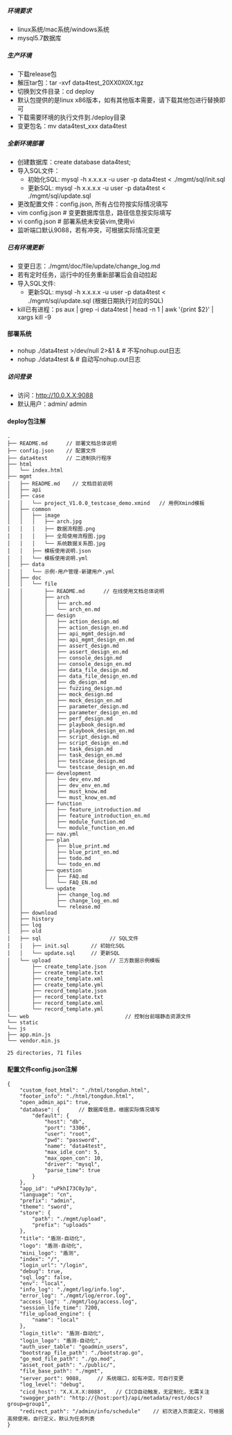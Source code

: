 ##### 环境要求
- linux系统/mac系统/windows系统
- mysql5.7数据库

##### 生产环境
- 下载release包
- 解压tar包：tar -xvf data4test_20XX0X0X.tgz
- 切换到文件目录：cd deploy
- 默认包提供的是linux x86版本，如有其他版本需要，请下载其他包进行替换即可
- 下载需要环境的执行文件到./deploy目录
- 变更包名：mv data4test_xxx data4test

##### 全新环境部署
- 创建数据库：create database data4test;
- 导入SQL文件：
  - 初始化SQL: mysql -h x.x.x.x -u user -p data4test < ./mgmt/sql/init.sql
  - 更新SQL: mysql -h x.x.x.x -u user -p data4test < ./mgmt/sql/update.sql
- 更改配置文件：config.json, 所有占位符按实际情况填写
- vim config.json  # 变更数据库信息，路径信息按实际填写
- vi config.json   # 部署系统未安装vim,使用vi
- 监听端口默认9088，若有冲突，可根据实际情况变更


##### 已有环境更新
- 变更日志：./mgmt/doc/file/update/change_log.md
- 若有定时任务，运行中的任务重新部署后会自动拉起
- 导入SQL文件:
  - 更新SQL: mysql -h x.x.x.x -u user -p data4test < ./mgmt/sql/update.sql (根据日期执行对应的SQL)
- kill已有进程：ps aux | grep -i data4test | head -n 1 | awk '{print $2}' | xargs kill -9

#### 部署系统
- nohup ./data4test  >/dev/null 2>&1 &   # 不写nohup.out日志
- nohup ./data4test &   # 自动写nohup.out日志

##### 访问登录
- 访问：http://10.0.X.X:9088
- 默认用户：admin/ admin


#### deploy包注解
```
.
├── README.md      // 部署文档总体说明
├── config.json    // 配置文件
├── data4test      // 二进制执行程序
├── html         
│   └── index.html
├── mgmt
│   ├── README.md    // 文档目前说明
│   ├── api
│   ├── case
│   │   └── project_V1.0.0_testcase_demo.xmind   // 用例Xmind模板
│   ├── common
│   │   ├── image
│   │   │   ├── arch.jpg
│   │   │   ├── 数据流程图.png
│   │   │   ├── 全局使用流程图.jpg
│   │   │   └── 系统数据关系图.jpg
│   │   ├── 模板使用说明.json
│   │   └── 模板使用说明.yml
│   ├── data
│   │   └── 示例-用户管理-新建用户.yml
│   ├── doc
│   │   └── file
│   │       ├── README.md      // 在线使用文档总体说明
│   │       ├── arch
│   │       │   ├── arch.md
│   │       │   └── arch_en.md
│   │       ├── design
│   │       │   ├── action_design.md
│   │       │   ├── action_design_en.md
│   │       │   ├── api_mgmt_design.md
│   │       │   ├── api_mgmt_design_en.md
│   │       │   ├── assert_design.md
│   │       │   ├── assert_design_en.md
│   │       │   ├── console_design.md
│   │       │   ├── console_design_en.md
│   │       │   ├── data_file_design.md
│   │       │   ├── data_file_design_en.md
│   │       │   ├── db_design.md
│   │       │   ├── fuzzing_design.md
│   │       │   ├── mock_design.md
│   │       │   ├── mock_design_en.md
│   │       │   ├── parameter_design.md
│   │       │   ├── parameter_design_en.md
│   │       │   ├── perf_design.md
│   │       │   ├── playbook_design.md
│   │       │   ├── playbook_design_en.md
│   │       │   ├── script_design.md
│   │       │   ├── script_design_en.md
│   │       │   ├── task_design.md
│   │       │   ├── task_design_en.md
│   │       │   ├── testcase_design.md
│   │       │   └── testcase_design_en.md
│   │       ├── development
│   │       │   ├── dev_env.md
│   │       │   ├── dev_env_en.md
│   │       │   ├── must_know.md
│   │       │   └── must_know_en.md
│   │       ├── function
│   │       │   ├── feature_introduction.md
│   │       │   ├── feature_introduction_en.md
│   │       │   ├── module_function.md
│   │       │   └── module_function_en.md
│   │       ├── nav.yml
│   │       ├── plan
│   │       │   ├── blue_print.md
│   │       │   ├── blue_print_en.md
│   │       │   ├── todo.md
│   │       │   └── todo_en.md
│   │       ├── question
│   │       │   ├── FAQ.md
│   │       │   └── FAQ_EN.md
│   │       └── update
│   │           ├── change_log.md
│   │           ├── change_log_en.md
│   │           └── release.md
│   ├── download
│   ├── history
│   ├── log
│   ├── old
│   ├── sql                      // SQL文件
│   │   ├── init.sql       // 初始化SQL
│   │   └── update.sql     // 更新SQL
│   └── upload                   // 三方数据示例模板
│       ├── create_template.json
│       ├── create_template.txt
│       ├── create_template.xml
│       ├── create_template.yml
│       ├── record_template.json
│       ├── record_template.txt
│       ├── record_template.xml
│       └── record_template.yml
└── web                               // 控制台前端静态资源文件
└── static
└── js
├── app.min.js
└── vendor.min.js

25 directories, 71 files
```

#### 配置文件config.json注解
```
{
	"custom_foot_html": "./html/tongdun.html",
	"footer_info": "./html/tongdun.html",
	"open_admin_api": true,
	"database": {      // 数据库信息，根据实际情况填写
		"default": {
			"host": "db",
			"port": "3306",
			"user": "root",
			"pwd": "password",
			"name": "data4test",
			"max_idle_con": 5,
			"max_open_con": 10,
			"driver": "mysql",
			"parse_time": true
		}
	},
	"app_id": "uPkhI73C0y3p",
	"language": "cn",
	"prefix": "admin",
	"theme": "sword",
	"store": {
		"path": "./mgmt/upload",
		"prefix": "uploads"
	},
	"title": "盾测-自动化",
	"logo": "盾测-自动化",
	"mini_logo": "盾测",
	"index": "/",
	"login_url": "/login",
	"debug": true,
	"sql_log": false,
	"env": "local",
	"info_log": "./mgmt/log/info.log",
	"error_log": "./mgmt/log/error.log",
	"access_log": "./mgmt/log/access.log",
	"session_life_time": 7200,
	"file_upload_engine": {
		"name": "local"
	},
	"login_title": "盾测-自动化",
	"login_logo": "盾测-自动化",
	"auth_user_table": "goadmin_users",
	"bootstrap_file_path": "./bootstrap.go",
	"go_mod_file_path": "./go.mod",
	"asset_root_path": "./public/",
	"file_base_path": "./mgmt",
	"server_port": 9088,     // 系统端口，如有冲突，可自行变更
	"log_level": "debug",
	"cicd_host": "X.X.X.X:8088",   // CICD自动触发，无定制化，无需关注
	"swagger_path": "http://{host:port}/api/metadata/rest/docs?group=group1",
	"redirect_path": "/admin/info/schedule"    // 初次进入页面定义，可根据高频使用，自行定义，默认为任务列表
}
```